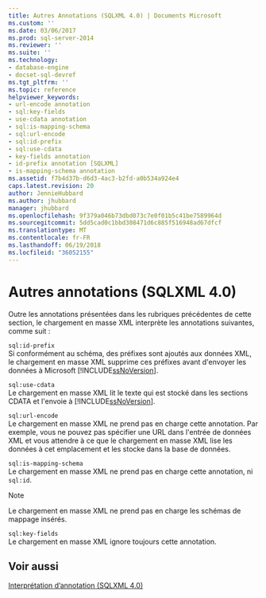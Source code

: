 ```yaml
---
title: Autres Annotations (SQLXML 4.0) | Documents Microsoft
ms.custom: ''
ms.date: 03/06/2017
ms.prod: sql-server-2014
ms.reviewer: ''
ms.suite: ''
ms.technology:
- database-engine
- docset-sql-devref
ms.tgt_pltfrm: ''
ms.topic: reference
helpviewer_keywords:
- url-encode annotation
- sql:key-fields
- use-cdata annotation
- sql:is-mapping-schema
- sql:url-encode
- sql:id-prefix
- sql:use-cdata
- key-fields annotation
- id-prefix annotation [SQLXML]
- is-mapping-schema annotation
ms.assetid: f7b4d37b-d6d3-4ac3-b2fd-a0b534a924e4
caps.latest.revision: 20
author: JennieHubbard
ms.author: jhubbard
manager: jhubbard
ms.openlocfilehash: 9f379a046b73dbd073c7e0f01b5c41be7589964d
ms.sourcegitcommit: 5dd5cad0c1bbd308471d6c885f516948ad67dfcf
ms.translationtype: MT
ms.contentlocale: fr-FR
ms.lasthandoff: 06/19/2018
ms.locfileid: "36052155"
---
```

# <a name="other-annotations-sqlxml-40"></a>Autres annotations (SQLXML 4.0)
  Outre les annotations présentées dans les rubriques précédentes de cette section, le chargement en masse XML interprète les annotations suivantes, comme suit :  
  
 `sql:id-prefix`  
 Si conformément au schéma, des préfixes sont ajoutés aux données XML, le chargement en masse XML supprime ces préfixes avant d'envoyer les données à Microsoft [!INCLUDE[ssNoVersion](../../../includes/ssnoversion-md.md)].  
  
 `sql:use-cdata`  
 Le chargement en masse XML lit le texte qui est stocké dans les sections CDATA et l'envoie à [!INCLUDE[ssNoVersion](../../../includes/ssnoversion-md.md)].  
  
 `sql:url-encode`  
 Le chargement en masse XML ne prend pas en charge cette annotation. Par exemple, vous ne pouvez pas spécifier une URL dans l'entrée de données XML et vous attendre à ce que le chargement en masse XML lise les données à cet emplacement et les stocke dans la base de données.  
  
 `sql:is-mapping-schema`  
 Le chargement en masse XML ne prend pas en charge cette annotation, ni `sql:id`.  
  
> [!NOTE]  
>  Le chargement en masse XML ne prend pas en charge les schémas de mappage insérés.  
  
 `sql:key-fields`  
 Le chargement en masse XML ignore toujours cette annotation.  
  
## <a name="see-also"></a>Voir aussi  
 [Interprétation d’annotation &#40;SQLXML 4.0&#41;](annotation-interpretation-sqlxml-4-0.md)  
  
  